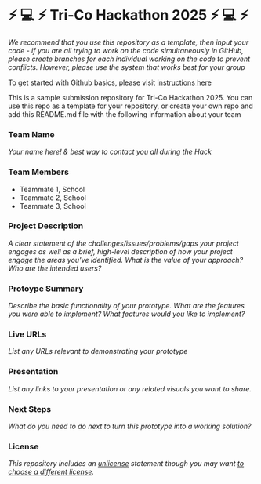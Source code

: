 # :zap: :computer: :zap: Tri-Co Hackathon 2025 :zap: :computer: :zap:

*We recommend that you use this repository as a template, then input your code - if you are all trying to work on the code simultaneously in GitHub, please create branches for each individual working on the code to prevent conflicts. However, please use the system that works best for your group* 

To get started with Github basics, please visit [instructions here](GitHub-Tutorial/Instructions.md)

This is a sample submission repository for Tri-Co Hackathon 2025. You can use this repo as a template for your repository, or create your own repo and add this README.md file with the following information about your team

### Team Name

*Your name here! & best way to contact you all during the Hack*

### Team Members

- Teammate 1, School
- Teammate 2, School
- Teammate 3, School

### Project Description

*A clear statement of the challenges/issues/problems/gaps your project engages as well as a brief, high-level description of how your project engage the areas you've identified. What is the value of your approach? Who are the intended users?*

### Protoype Summary

*Describe the basic functionality of your prototype. What are the features you were able to implement? What features would you like to implement?*

### Live URLs

*List any URLs relevant to demonstrating your prototype*

### Presentation

*List any links to your presentation or any related visuals you want to share.*

### Next Steps

*What do you need to do next to turn this prototype into a working solution?*

### License

*This repository includes an [unlicense](http://unlicense.org/) statement though you may want [to choose a different license](https://choosealicense.com/).*

